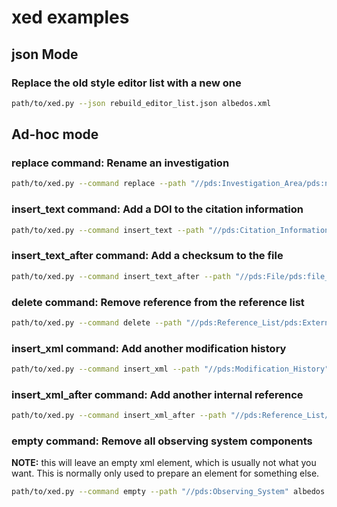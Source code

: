 # xed examples

## json Mode

### Replace the old style editor list with a new one

```bash
path/to/xed.py --json rebuild_editor_list.json albedos.xml
```
##  Ad-hoc mode

### replace command: Rename an investigation

```bash
path/to/xed.py --command replace --path "//pds:Investigation_Area/pds:name" --value "No Specific Investigation" albedos.xml
```

### insert_text command: Add a DOI to the citation information

```bash
path/to/xed.py --command insert_text --path "//pds:Citation_Information" --name "doi" --value "doi placeholder" albedos.xml
```

### insert_text_after command: Add a checksum to the file

```bash
path/to/xed.py --command insert_text_after --path "//pds:File/pds:file_size" --name "md5_checksum" --value "checksum placeholder" albedos.xml
```

### delete command: Remove reference from the reference list

```bash
path/to/xed.py --command delete --path "//pds:Reference_List/pds:External_Reference[pds:reference_text='MORRISON&ZELLNER1979']"  albedos.xml
```

### insert_xml command: Add another modification history

```bash
path/to/xed.py --command insert_xml --path "//pds:Modification_History" --value "<Modification_Detail><modification_date>2024-08-20</modification_date><version_id>1.1</version_id><description>Added another modification history entry</description></Modification_Detail>"  albedos.xml
```

### insert_xml_after command: Add another internal reference

```bash
path/to/xed.py --command insert_xml_after --path "//pds:Reference_List/pds:Internal_Reference[position()=1]" --value "<Internal_Reference><lid_reference>lid placeholder</lid_reference><reference_type>data_to_document</reference_type></Internal_Reference>"  albedos.xml
```

### empty command: Remove all observing system components

**NOTE:** this will leave an empty xml element, which is usually not what you want. This is normally only used to prepare an element for something else.
```bash
path/to/xed.py --command empty --path "//pds:Observing_System" albedos.xml
```